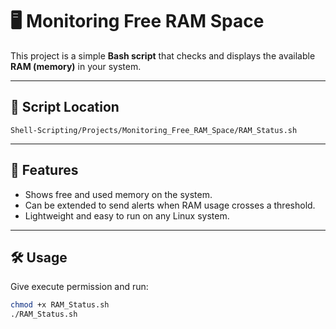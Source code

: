 # 🖥️ Monitoring Free RAM Space

This project is a simple **Bash script** that checks and displays the available **RAM (memory)** in your system.

---

## 📌 Script Location
`Shell-Scripting/Projects/Monitoring_Free_RAM_Space/RAM_Status.sh`

---

## 🚀 Features
- Shows free and used memory on the system.
- Can be extended to send alerts when RAM usage crosses a threshold.
- Lightweight and easy to run on any Linux system.

---

## 🛠️ Usage
Give execute permission and run:
```bash
chmod +x RAM_Status.sh
./RAM_Status.sh
